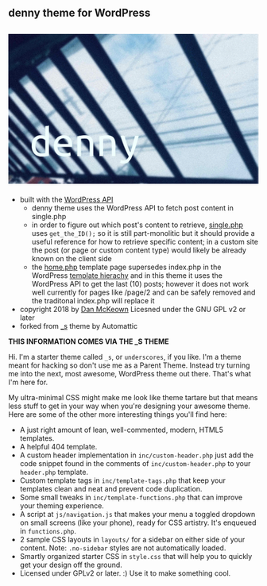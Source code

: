 denny theme for WordPress
----
![dennyLogo](denny.jpg)
----

- built with the [WordPress API](https://developer.wordpress.org/rest-api/reference/)
  - denny theme uses the WordPress API to fetch post content in single.php
  - in order to figure out which post's content to retrieve, [single.php](single.php) uses `get_the_ID();` so it is still part-monolitic but it should provide a useful reference for how to retrieve specific content; in a custom site the post (or page or custom content type) would likely be already known on the client side
  - the [home.php](home.php) template page supersedes index.php in the WordPress [template hierachy](https://developer.wordpress.org/themes/basics/template-hierarchy/) and in this theme it uses the WordPress API to get the last (10) posts; however it does not work well currently for pages like /page/2 and can be safely removed and the traditonal index.php will replace it
- copyright 2018 by [Dan McKeown](http://danmckeown.info) Licesned under the GNU GPL v2 or later
- forked from [_s](https://underscores.me/) theme by Automattic



**THIS INFORMATION COMES VIA THE _S THEME**

Hi. I'm a starter theme called `_s`, or `underscores`, if you like. I'm a theme meant for hacking so don't use me as a Parent Theme. Instead try turning me into the next, most awesome, WordPress theme out there. That's what I'm here for.

My ultra-minimal CSS might make me look like theme tartare but that means less stuff to get in your way when you're designing your awesome theme. Here are some of the other more interesting things you'll find here:

* A just right amount of lean, well-commented, modern, HTML5 templates.
* A helpful 404 template.
* A custom header implementation in `inc/custom-header.php` just add the code snippet found in the comments of `inc/custom-header.php` to your `header.php` template.
* Custom template tags in `inc/template-tags.php` that keep your templates clean and neat and prevent code duplication.
* Some small tweaks in `inc/template-functions.php` that can improve your theming experience.
* A script at `js/navigation.js` that makes your menu a toggled dropdown on small screens (like your phone), ready for CSS artistry. It's enqueued in `functions.php`.
* 2 sample CSS layouts in `layouts/` for a sidebar on either side of your content.
Note: `.no-sidebar` styles are not automatically loaded.
* Smartly organized starter CSS in `style.css` that will help you to quickly get your design off the ground.
* Licensed under GPLv2 or later. :) Use it to make something cool.


